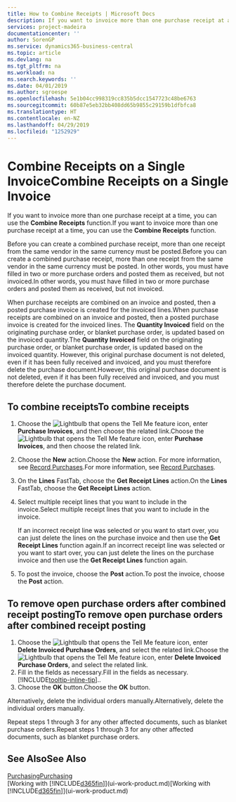 ```yaml
---
title: How to Combine Receipts | Microsoft Docs
description: If you want to invoice more than one purchase receipt at a time, you can use the Combine Receipts function.
services: project-madeira
documentationcenter: ''
author: SorenGP
ms.service: dynamics365-business-central
ms.topic: article
ms.devlang: na
ms.tgt_pltfrm: na
ms.workload: na
ms.search.keywords: ''
ms.date: 04/01/2019
ms.author: sgroespe
ms.openlocfilehash: 5e1b04cc998319cc835b5dcc1547723c48be6763
ms.sourcegitcommit: 60b87e5eb32bb408dd65b9855c29159b1dfbfca8
ms.translationtype: HT
ms.contentlocale: en-NZ
ms.lasthandoff: 04/29/2019
ms.locfileid: "1252929"
---
```

# <a name="combine-receipts-on-a-single-invoice"></a><span data-ttu-id="75962-103">Combine Receipts on a Single Invoice</span><span class="sxs-lookup"><span data-stu-id="75962-103">Combine Receipts on a Single Invoice</span></span>
<span data-ttu-id="75962-104">If you want to invoice more than one purchase receipt at a time, you can use the **Combine Receipts** function.</span><span class="sxs-lookup"><span data-stu-id="75962-104">If you want to invoice more than one purchase receipt at a time, you can use the **Combine Receipts** function.</span></span>  

<span data-ttu-id="75962-105">Before you can create a combined purchase receipt, more than one receipt from the same vendor in the same currency must be posted.</span><span class="sxs-lookup"><span data-stu-id="75962-105">Before you can create a combined purchase receipt, more than one receipt from the same vendor in the same currency must be posted.</span></span> <span data-ttu-id="75962-106">In other words, you must have filled in two or more purchase orders and posted them as received, but not invoiced.</span><span class="sxs-lookup"><span data-stu-id="75962-106">In other words, you must have filled in two or more purchase orders and posted them as received, but not invoiced.</span></span>  

<span data-ttu-id="75962-107">When purchase receipts are combined on an invoice and posted, then a posted purchase invoice is created for the invoiced lines.</span><span class="sxs-lookup"><span data-stu-id="75962-107">When purchase receipts are combined on an invoice and posted, then a posted purchase invoice is created for the invoiced lines.</span></span> <span data-ttu-id="75962-108">The **Quantity Invoiced** field on the originating purchase order, or blanket purchase order, is updated based on the invoiced quantity.</span><span class="sxs-lookup"><span data-stu-id="75962-108">The **Quantity Invoiced** field on the originating purchase order, or blanket purchase order, is updated based on the invoiced quantity.</span></span> <span data-ttu-id="75962-109">However, this original purchase document is not deleted, even if it has been fully received and invoiced, and you must therefore delete the purchase document.</span><span class="sxs-lookup"><span data-stu-id="75962-109">However, this original purchase document is not deleted, even if it has been fully received and invoiced, and you must therefore delete the purchase document.</span></span>  

## <a name="to-combine-receipts"></a><span data-ttu-id="75962-110">To combine receipts</span><span class="sxs-lookup"><span data-stu-id="75962-110">To combine receipts</span></span>  
1. <span data-ttu-id="75962-111">Choose the ![Lightbulb that opens the Tell Me feature](media/ui-search/search_small.png "Tell me what you want to do") icon, enter **Purchase Invoices**, and then choose the related link.</span><span class="sxs-lookup"><span data-stu-id="75962-111">Choose the ![Lightbulb that opens the Tell Me feature](media/ui-search/search_small.png "Tell me what you want to do") icon, enter **Purchase Invoices**, and then choose the related link.</span></span>  
2. <span data-ttu-id="75962-112">Choose the **New** action.</span><span class="sxs-lookup"><span data-stu-id="75962-112">Choose the **New** action.</span></span> <span data-ttu-id="75962-113">For more information, see [Record Purchases](purchasing-how-record-purchases.md).</span><span class="sxs-lookup"><span data-stu-id="75962-113">For more information, see [Record Purchases](purchasing-how-record-purchases.md).</span></span>  
3. <span data-ttu-id="75962-114">On the **Lines** FastTab, choose the **Get Receipt Lines** action.</span><span class="sxs-lookup"><span data-stu-id="75962-114">On the **Lines** FastTab, choose the **Get Receipt Lines** action.</span></span>  
4. <span data-ttu-id="75962-115">Select multiple receipt lines that you want to include in the invoice.</span><span class="sxs-lookup"><span data-stu-id="75962-115">Select multiple receipt lines that you want to include in the invoice.</span></span>  

    <span data-ttu-id="75962-116">If an incorrect receipt line was selected or you want to start over, you can just delete the lines on the purchase invoice and then use the **Get Receipt Lines** function again.</span><span class="sxs-lookup"><span data-stu-id="75962-116">If an incorrect receipt line was selected or you want to start over, you can just delete the lines on the purchase invoice and then use the **Get Receipt Lines** function again.</span></span>  
5. <span data-ttu-id="75962-117">To post the invoice, choose the **Post** action.</span><span class="sxs-lookup"><span data-stu-id="75962-117">To post the invoice, choose the **Post** action.</span></span>  

## <a name="to-remove-open-purchase-orders-after-combined-receipt-posting"></a><span data-ttu-id="75962-118">To remove open purchase orders after combined receipt posting</span><span class="sxs-lookup"><span data-stu-id="75962-118">To remove open purchase orders after combined receipt posting</span></span>  
1. <span data-ttu-id="75962-119">Choose the ![Lightbulb that opens the Tell Me feature](media/ui-search/search_small.png "Tell me what you want to do") icon, enter **Delete Invoiced Purchase Orders**, and select the related link.</span><span class="sxs-lookup"><span data-stu-id="75962-119">Choose the ![Lightbulb that opens the Tell Me feature](media/ui-search/search_small.png "Tell me what you want to do") icon, enter **Delete Invoiced Purchase Orders**, and select the related link.</span></span>  
2. <span data-ttu-id="75962-120">Fill in the fields as necessary.</span><span class="sxs-lookup"><span data-stu-id="75962-120">Fill in the fields as necessary.</span></span> [!INCLUDE[tooltip-inline-tip](includes/tooltip-inline-tip_md.md)]<span data-ttu-id="75962-121">.</span><span class="sxs-lookup"><span data-stu-id="75962-121">.</span></span>
3. <span data-ttu-id="75962-122">Choose the **OK** button.</span><span class="sxs-lookup"><span data-stu-id="75962-122">Choose the **OK** button.</span></span>  

<span data-ttu-id="75962-123">Alternatively, delete the individual orders manually.</span><span class="sxs-lookup"><span data-stu-id="75962-123">Alternatively, delete the individual orders manually.</span></span>

<span data-ttu-id="75962-124">Repeat steps 1 through 3 for any other affected documents, such as blanket purchase orders.</span><span class="sxs-lookup"><span data-stu-id="75962-124">Repeat steps 1 through 3 for any other affected documents, such as blanket purchase orders.</span></span>

## <a name="see-also"></a><span data-ttu-id="75962-125">See Also</span><span class="sxs-lookup"><span data-stu-id="75962-125">See Also</span></span>  
[<span data-ttu-id="75962-126">Purchasing</span><span class="sxs-lookup"><span data-stu-id="75962-126">Purchasing</span></span>](purchasing-manage-purchasing.md)  
<span data-ttu-id="75962-127">[Working with [!INCLUDE[d365fin](includes/d365fin_md.md)]](ui-work-product.md)</span><span class="sxs-lookup"><span data-stu-id="75962-127">[Working with [!INCLUDE[d365fin](includes/d365fin_md.md)]](ui-work-product.md)</span></span>
